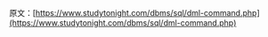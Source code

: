 原文：[https://www.studytonight.com/dbms/sql/dml-command.php](https://www.studytonight.com/dbms/sql/dml-command.php)